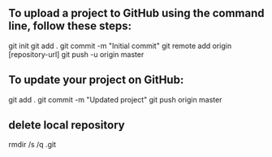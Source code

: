 ##  To upload a project to GitHub using the command line, follow these steps:
git init
git add .
git commit -m "Initial commit"
git remote add origin [repository-url]
git push -u origin master


##  To update your project on GitHub: 
git add .
git commit -m "Updated project"
git push origin master


## delete local repository 
rmdir /s /q .git

